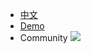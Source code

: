 - [中文](/cn/)
- <a href="//apache.github.io/incubator-weex-ui/docs/demo.html" target="_self">Demo</a>
- <a id="J_show_community" class="show_community" onclick="document.getElementById('J_community_image').classList.toggle('active');this.classList.toggle('active');">Community</a>
    <div style="overflow:hidden; width:0; height:0;position:absolute; top:-800px;">
    <img src="https://img.alicdn.com/tfs/TB1kCs_er_I8KJjy1XaXXbsxpXa-419-495.png" width="400"/>
    </div>
  <img src="https://img.alicdn.com/tfs/TB1yRwYf.Y1gK0jSZFMXXaWcVXa-1368-596.jpg" class="community-img" id="J_community_image" />
